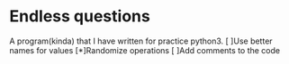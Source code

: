 # Endless questions
A program(kinda) that I have written for practice python3.
[ ]Use better names for values
[*]Randomize operations
[ ]Add comments to the code
